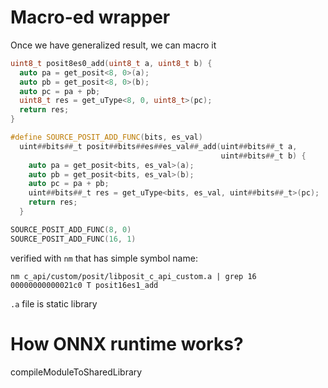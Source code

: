 # Macro-ed wrapper
Once we have generalized result, we can macro it
```cpp
uint8_t posit8es0_add(uint8_t a, uint8_t b) {
  auto pa = get_posit<8, 0>(a);
  auto pb = get_posit<8, 0>(b);
  auto pc = pa + pb;
  uint8_t res = get_uType<8, 0, uint8_t>(pc);
  return res;
}
```

```cpp
#define SOURCE_POSIT_ADD_FUNC(bits, es_val)                                    \
  uint##bits##_t posit##bits##es##es_val##_add(uint##bits##_t a,               \
                                               uint##bits##_t b) {             \
    auto pa = get_posit<bits, es_val>(a);                                      \
    auto pb = get_posit<bits, es_val>(b);                                      \
    auto pc = pa + pb;                                                         \
    uint##bits##_t res = get_uType<bits, es_val, uint##bits##_t>(pc);          \
    return res;                                                                \
  }

SOURCE_POSIT_ADD_FUNC(8, 0)
SOURCE_POSIT_ADD_FUNC(16, 1)
```

verified with `nm` that has simple symbol name:

`nm c_api/custom/posit/libposit_c_api_custom.a | grep 16`
`00000000000021c0 T posit16es1_add`

`.a` file is static library

# How ONNX runtime works?

compileModuleToSharedLibrary